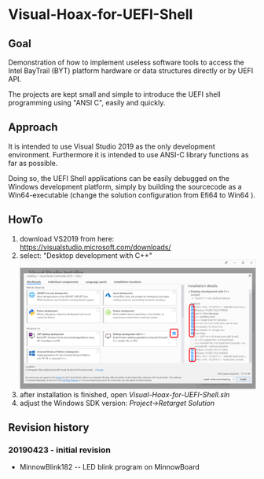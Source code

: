 # Visual-Hoax-for-UEFI-Shell

## Goal
Demonstration of how to implement useless software tools to access
the Intel BayTrail (BYT) platform hardware or data structures directly or
by UEFI API.

The projects are kept small and simple to introduce the UEFI shell
programming using "ANSI C", easily and quickly.

## Approach
It is intended to use Visual Studio 2019 as the only development environment.
Furthermore it is intended to use ANSI-C library functions as far as possible.

Doing so, the UEFI Shell applications can be easily debugged
on the Windows development platform, simply by building the sourcecode
as a Win64-executable (change the solution configuration from Efi64 to Win64 ).

## HowTo
1. download VS2019 from here: https://visualstudio.microsoft.com/downloads/
2. select: "Desktop development with C++"
	![component selection](VS2019-components.png)	
3. after installation is finished, open _Visual-Hoax-for-UEFI-Shell.sln_
4. adjust the Windows SDK version: _Project->Retarget Solution_

## Revision history
### 20190423 - initial revision
* MinnowBlink182 -- LED blink program on MinnowBoard

